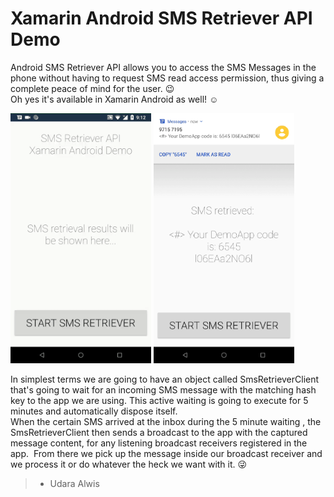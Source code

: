 # Xamarin Android SMS Retriever API Demo

Android SMS Retriever API allows you to access the SMS Messages in the phone without having to request SMS read access permission, thus giving a complete peace of mind for the user. :wink:<br>
Oh yes it's available in Xamarin Android as well! :relaxed:

<img src="https://github.com/UdaraAlwis/XAndroidSMSRetrieverAPIDemo/blob/master/screenshots/Android SMS Retriever API OTP Action Demo.gif"  height="400" /> <img src="https://github.com/UdaraAlwis/XAndroidSMSRetrieverAPIDemo/blob/master/screenshots/Android SMS Retriever API OTP Action Demo.png"  height="400" />

In simplest terms we are going to have an object called SmsRetrieverClient that's going to wait for an incoming SMS message with the matching hash key to the app we are using. This active waiting is going to execute for 5 minutes and automatically dispose itself. <br>
When the certain SMS arrived at the inbox during the 5 minute waiting , the SmsRetrieverClient then sends a broadcast to the app with the captured message content, for any listening broadcast receivers registered in the app.  From there we pick up the message inside our broadcast receiver and we process it or do whatever the heck we want with it. :stuck_out_tongue_winking_eye:

> - Udara Alwis